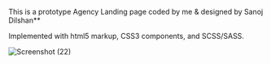 This is a prototype Agency Landing page coded by me & designed by Sanoj Dilshan\*\*

Implemented with html5 markup, CSS3 components, and SCSS/SASS.


![Screenshot (22)](https://user-images.githubusercontent.com/84929479/149230147-2e78b122-c920-4a31-9f3d-ed9ffe091764.png)
